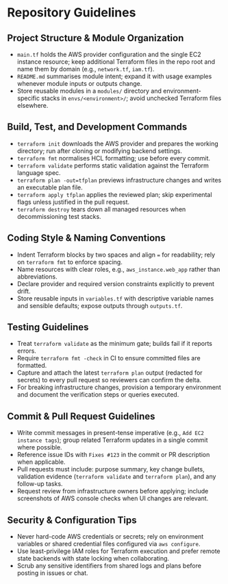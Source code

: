 # Repository Guidelines

## Project Structure & Module Organization
- `main.tf` holds the AWS provider configuration and the single EC2 instance resource; keep additional Terraform files in the repo root and name them by domain (e.g., `network.tf`, `iam.tf`).
- `README.md` summarises module intent; expand it with usage examples whenever module inputs or outputs change.
- Store reusable modules in a `modules/` directory and environment-specific stacks in `envs/<environment>/`; avoid unchecked Terraform files elsewhere.

## Build, Test, and Development Commands
- `terraform init` downloads the AWS provider and prepares the working directory; run after cloning or modifying backend settings.
- `terraform fmt` normalises HCL formatting; use before every commit.
- `terraform validate` performs static validation against the Terraform language spec.
- `terraform plan -out=tfplan` previews infrastructure changes and writes an executable plan file.
- `terraform apply tfplan` applies the reviewed plan; skip experimental flags unless justified in the pull request.
- `terraform destroy` tears down all managed resources when decommissioning test stacks.

## Coding Style & Naming Conventions
- Indent Terraform blocks by two spaces and align `=` for readability; rely on `terraform fmt` to enforce spacing.
- Name resources with clear roles, e.g., `aws_instance.web_app` rather than abbreviations.
- Declare provider and required version constraints explicitly to prevent drift.
- Store reusable inputs in `variables.tf` with descriptive variable names and sensible defaults; expose outputs through `outputs.tf`.

## Testing Guidelines
- Treat `terraform validate` as the minimum gate; builds fail if it reports errors.
- Require `terraform fmt -check` in CI to ensure committed files are formatted.
- Capture and attach the latest `terraform plan` output (redacted for secrets) to every pull request so reviewers can confirm the delta.
- For breaking infrastructure changes, provision a temporary environment and document the verification steps or queries executed.

## Commit & Pull Request Guidelines
- Write commit messages in present-tense imperative (e.g., `Add EC2 instance tags`); group related Terraform updates in a single commit where possible.
- Reference issue IDs with `Fixes #123` in the commit or PR description when applicable.
- Pull requests must include: purpose summary, key change bullets, validation evidence (`terraform validate` and `terraform plan`), and any follow-up tasks.
- Request review from infrastructure owners before applying; include screenshots of AWS console checks when UI changes are relevant.

## Security & Configuration Tips
- Never hard-code AWS credentials or secrets; rely on environment variables or shared credential files configured via `aws configure`.
- Use least-privilege IAM roles for Terraform execution and prefer remote state backends with state locking when collaborating.
- Scrub any sensitive identifiers from shared logs and plans before posting in issues or chat.

